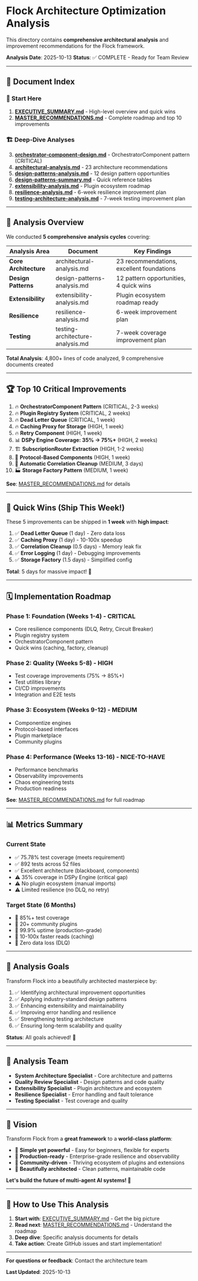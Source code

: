 # Flock Architecture Optimization Analysis

This directory contains **comprehensive architectural analysis** and improvement recommendations for the Flock framework.

**Analysis Date**: 2025-10-13
**Status**: ✅ COMPLETE - Ready for Team Review

---

## 📄 Document Index

### 🎯 Start Here
1. **[EXECUTIVE_SUMMARY.md](./EXECUTIVE_SUMMARY.md)** - High-level overview and quick wins
2. **[MASTER_RECOMMENDATIONS.md](./MASTER_RECOMMENDATIONS.md)** - Complete roadmap and top 10 improvements

### 🏗️ Deep-Dive Analyses
3. **[orchestrator-component-design.md](./orchestrator-component-design.md)** - OrchestratorComponent pattern (CRITICAL)
4. **[architectural-analysis.md](./architectural-analysis.md)** - 23 architecture recommendations
5. **[design-patterns-analysis.md](./design-patterns-analysis.md)** - 12 design pattern opportunities
6. **[design-patterns-summary.md](./design-patterns-summary.md)** - Quick reference tables
7. **[extensibility-analysis.md](./extensibility-analysis.md)** - Plugin ecosystem roadmap
8. **[resilience-analysis.md](./resilience-analysis.md)** - 6-week resilience improvement plan
9. **[testing-architecture-analysis.md](./testing-architecture-analysis.md)** - 7-week testing improvement plan

---

## 🎯 Analysis Overview

We conducted **5 comprehensive analysis cycles** covering:

| Analysis Area | Document | Key Findings |
|--------------|----------|-------------|
| **Core Architecture** | architectural-analysis.md | 23 recommendations, excellent foundations |
| **Design Patterns** | design-patterns-analysis.md | 12 pattern opportunities, 4 quick wins |
| **Extensibility** | extensibility-analysis.md | Plugin ecosystem roadmap ready |
| **Resilience** | resilience-analysis.md | 6-week improvement plan |
| **Testing** | testing-architecture-analysis.md | 7-week coverage improvement plan |

**Total Analysis**: 4,800+ lines of code analyzed, 9 comprehensive documents created

---

## 🏆 Top 10 Critical Improvements

1. 🔥 **OrchestratorComponent Pattern** (CRITICAL, 2-3 weeks)
2. 🔥 **Plugin Registry System** (CRITICAL, 2 weeks)
3. 🔥 **Dead Letter Queue** (CRITICAL, 1 week)
4. 🔥 **Caching Proxy for Storage** (HIGH, 1 week)
5. 🔥 **Retry Component** (HIGH, 1 week)
6. 📊 **DSPy Engine Coverage: 35% → 75%+** (HIGH, 2 weeks)
7. 🏗️ **SubscriptionRouter Extraction** (HIGH, 1-2 weeks)
8. 🔌 **Protocol-Based Components** (HIGH, 1 week)
9. 🧹 **Automatic Correlation Cleanup** (MEDIUM, 3 days)
10. 🏭 **Storage Factory Pattern** (MEDIUM, 1 week)

**See**: [MASTER_RECOMMENDATIONS.md](./MASTER_RECOMMENDATIONS.md) for details

---

## 🚀 Quick Wins (Ship This Week!)

These 5 improvements can be shipped in **1 week** with **high impact**:

1. ✅ **Dead Letter Queue** (1 day) - Zero data loss
2. ✅ **Caching Proxy** (1 day) - 10-100x speedup
3. ✅ **Correlation Cleanup** (0.5 days) - Memory leak fix
4. ✅ **Error Logging** (1 day) - Debugging improvements
5. ✅ **Storage Factory** (1.5 days) - Simplified config

**Total**: 5 days for massive impact! 🎉

---

## 🗓️ Implementation Roadmap

### Phase 1: Foundation (Weeks 1-4) - CRITICAL
- Core resilience components (DLQ, Retry, Circuit Breaker)
- Plugin registry system
- OrchestratorComponent pattern
- Quick wins (caching, factory, cleanup)

### Phase 2: Quality (Weeks 5-8) - HIGH
- Test coverage improvements (75% → 85%+)
- Test utilities library
- CI/CD improvements
- Integration and E2E tests

### Phase 3: Ecosystem (Weeks 9-12) - MEDIUM
- Componentize engines
- Protocol-based interfaces
- Plugin marketplace
- Community plugins

### Phase 4: Performance (Weeks 13-16) - NICE-TO-HAVE
- Performance benchmarks
- Observability improvements
- Chaos engineering tests
- Production readiness

**See**: [MASTER_RECOMMENDATIONS.md](./MASTER_RECOMMENDATIONS.md) for full roadmap

---

## 📊 Metrics Summary

### Current State
- ✅ 75.78% test coverage (meets requirement)
- ✅ 892 tests across 52 files
- ✅ Excellent architecture (blackboard, components)
- ⚠️ 35% coverage in DSPy Engine (critical gap)
- ⚠️ No plugin ecosystem (manual imports)
- ⚠️ Limited resilience (no DLQ, no retry)

### Target State (6 Months)
- 🎯 85%+ test coverage
- 🎯 20+ community plugins
- 🎯 99.9% uptime (production-grade)
- 🎯 10-100x faster reads (caching)
- 🎯 Zero data loss (DLQ)

---

## 🎯 Analysis Goals

Transform Flock into a beautifully architected masterpiece by:
1. ✅ Identifying architectural improvement opportunities
2. ✅ Applying industry-standard design patterns
3. ✅ Enhancing extensibility and maintainability
4. ✅ Improving error handling and resilience
5. ✅ Strengthening testing architecture
6. ✅ Ensuring long-term scalability and quality

**Status**: All goals achieved! 🎉

---

## 👥 Analysis Team

- **System Architecture Specialist** - Core architecture and patterns
- **Quality Review Specialist** - Design patterns and code quality
- **Extensibility Specialist** - Plugin architecture and ecosystem
- **Resilience Specialist** - Error handling and fault tolerance
- **Testing Specialist** - Test coverage and quality

---

## 🌟 Vision

Transform Flock from a **great framework** to a **world-class platform**:

- 🎯 **Simple yet powerful** - Easy for beginners, flexible for experts
- 🎯 **Production-ready** - Enterprise-grade resilience and observability
- 🎯 **Community-driven** - Thriving ecosystem of plugins and extensions
- 🎯 **Beautifully architected** - Clean patterns, maintainable code

**Let's build the future of multi-agent AI systems! 🚀**

---

## 📖 How to Use This Analysis

1. **Start with**: [EXECUTIVE_SUMMARY.md](./EXECUTIVE_SUMMARY.md) - Get the big picture
2. **Read next**: [MASTER_RECOMMENDATIONS.md](./MASTER_RECOMMENDATIONS.md) - Understand the roadmap
3. **Deep dive**: Specific analysis documents for details
4. **Take action**: Create GitHub issues and start implementation!

---

**For questions or feedback**: Contact the architecture team

**Last Updated**: 2025-10-13
